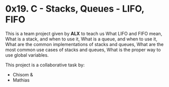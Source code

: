 # 0x19. C - Stacks, Queues - LIFO, FIFO

This is a team project given by **ALX** to teach us What LIFO and FIFO mean, What is a stack, and when to use it, What is a queue, and when to use it, What are the common implementations of stacks and queues, What are the most common use cases of stacks and queues, What is the proper way to use global variables.

This project is a collaborative task by:

- Chisom &
- Mathias


